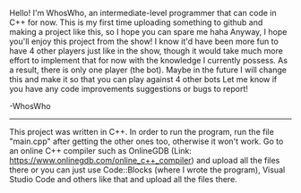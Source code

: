 Hello! 
I'm WhosWho, an intermediate-level programmer that can code in C++ for now.
This is my first time uploading something to github and making a project like this, so I hope you can spare me haha
Anyway, I hope you'll enjoy this project from the show! I know it'd have been more fun to have 4 other players just like in the show, though it would take much more effort to implement that for now with the knowledge I currently possess. 
As a result, there is only one player (the bot).
Maybe in the future I will change this and make it so that you can play against 4 other bots 
Let me know if you have any code improvements suggestions or bugs to report!

-WhosWho

-------------------------------------------------------------------------------
This project was written in C++.
In order to run the program, run the file "main.cpp" after getting the other ones too, otherwise it won't work. Go to an online C++ compiler such as OnlineGDB (Link: https://www.onlinegdb.com/online_c++_compiler) and upload all the files there or you can just use Code::Blocks (where I wrote the program), Visual Studio Code and others like that and upload all the files there.
